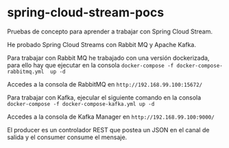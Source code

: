 # spring-cloud-stream-pocs
Pruebas de concepto para aprender a trabajar con Spring Cloud Stream.

He probado Spring Cloud Streams con Rabbit MQ y Apache Kafka.

Para trabajar con Rabbit MQ he trabajado con una versión dockerizada, para ello hay que ejecutar en la consola
``docker-compose -f docker-compose-rabbitmq.yml  up -d``

Accedes a la consola de RabbitMQ en ``http://192.168.99.100:15672/``

Para trabajar con Kafka, ejecular el siguiente comando en la consola ``docker-compose -f docker-compose-kafka.yml up -d``

Accedes a la consola de Kafka Manager en ``http://192.168.99.100:9000/``

El producer es un controlador REST que postea un JSON en el canal de salida y el consumer consume el mensaje.
